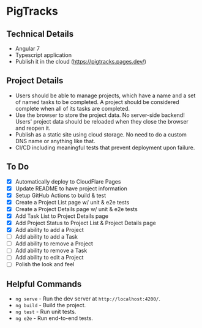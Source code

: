 # PigTracks

## Technical Details

- Angular 7
- Typescript application
- Publish it in the cloud (https://pigtracks.pages.dev/)

## Project Details

- Users should be able to manage projects, which have a name and a set of named tasks to be completed. A project should be considered complete when all of its tasks are completed.
- Use the browser to store the project data. No server-side backend! Users' project data should be reloaded when they close the browser and reopen it.
- Publish as a static site using cloud storage. No need to do a custom DNS name or anything like that.
- CI/CD including meaningful tests that prevent deployment upon failure.

## To Do

- [x] Automatically deploy to CloudFlare Pages
- [x] Update README to have project information
- [x] Setup GitHub Actions to build & test
- [x] Create a Project List page w/ unit & e2e tests
- [x] Create a Project Details page w/ unit & e2e tests
- [x] Add Task List to Project Details page
- [x] Add Project Status to Project List & Project Details page
- [x] Add ability to add a Project
- [ ] Add ability to add a Task
- [ ] Add ability to remove a Project
- [ ] Add ability to remove a Task
- [ ] Add ability to edit a Project
- [ ] Polish the look and feel

## Helpful Commands

- `ng serve` - Run the dev server at `http://localhost:4200/`.
- `ng build` - Build the project.
- `ng test` - Run unit tests.
- `ng e2e` - Run end-to-end tests.
